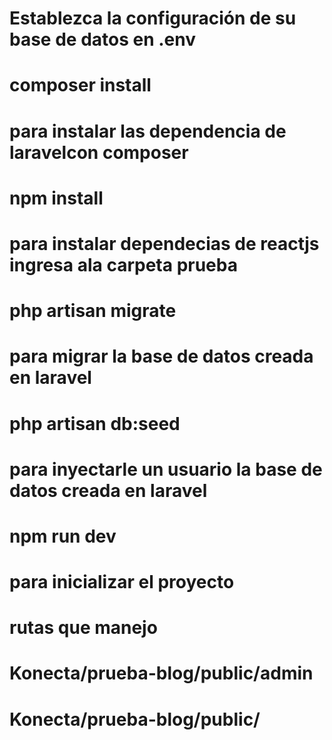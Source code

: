 # Establezca la configuración de su base de datos en .env

# composer install

# para instalar las dependencia de laravelcon composer

# npm install

# para instalar dependecias de reactjs ingresa ala carpeta prueba

# php artisan migrate

# para migrar la base de datos creada en laravel

# php artisan db:seed

# para inyectarle un usuario la base de datos creada en laravel

# npm run dev

# para inicializar el proyecto

# rutas que manejo

# Konecta/prueba-blog/public/admin

# Konecta/prueba-blog/public/
